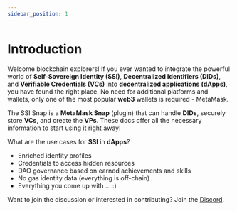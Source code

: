 ```yaml
---
sidebar_position: 1
---
```


# Introduction

Welcome blockchain explorers! If you ever wanted to integrate the powerful world of **Self-Sovereign Identity (SSI)**, **Decentralized Identifiers (DIDs)**, and **Verifiable Credentials (VCs)** into **decentralized applications (dApps)**, you have found the right place. No need for additional platforms and wallets, only one of the most popular **web3** wallets is required - MetaMask.

The SSI Snap is a **MetaMask Snap** (plugin) that can handle **DIDs**, securely store **VCs**, and create the **VPs**. These docs offer all the necessary information to start using it right away!

What are the use cases for **SSI** in **dApps**?

- Enriched identity profiles
- Credentials to access hidden resources
- DAO governance based on earned achievements and skills
- No gas identity data (everything is off-chain)
- Everything you come up with ... :)

Want to join the discussion or interested in contributing? Join the [Discord](https://discord.gg/BUXRpwwjfr).
